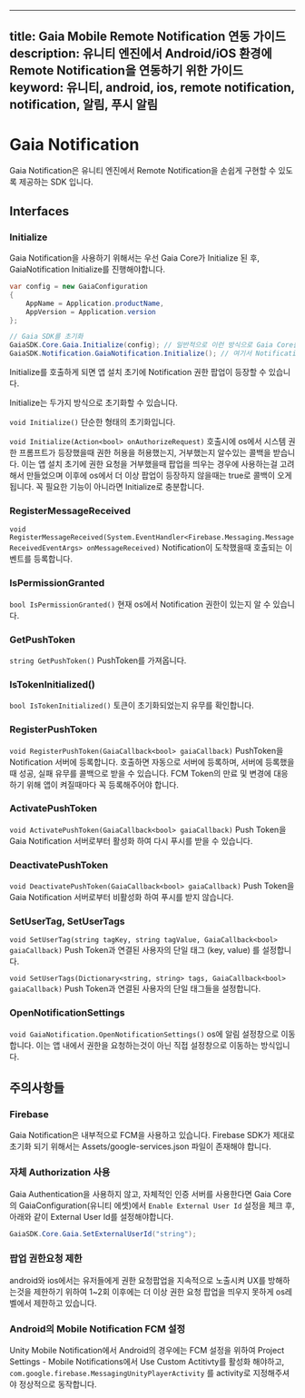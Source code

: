 ***

title: Gaia Mobile Remote Notification 연동 가이드
description: 유니티 엔진에서 Android/iOS 환경에 Remote Notification을 연동하기 위한 가이드
keyword: 유니티, android, ios, remote notification, notification, 알림, 푸시 알림
------------------------------------------------------

# Gaia Notification
Gaia Notification은 유니티 엔진에서 Remote Notification을 손쉽게 구현할 수 있도록 제공하는 SDK 입니다.

## Interfaces

### Initialize
Gaia Notification을 사용하기 위해서는 우선 Gaia Core가 Initialize 된 후, GaiaNotification Initialize를 진행해야합니다.

```csharp
var config = new GaiaConfiguration
{
    AppName = Application.productName,
    AppVersion = Application.version
};

// Gaia SDK를 초기화
GaiaSDK.Core.Gaia.Initialize(config); // 일반적으로 이런 방식으로 Gaia Core를 초기화함
GaiaSDK.Notification.GaiaNotification.Initialize(); // 여기서 Notification 초기화
```

Initialize를 호출하게 되면 앱 설치 초기에 Notification 권한 팝업이 등장할 수 있습니다.

Initialize는 두가지 방식으로 초기화할 수 있습니다.

`void Initialize()`
단순한 형태의 초기화입니다.

`void Initialize(Action<bool> onAuthorizeRequest)`
호출시에 os에서 시스템 권한 프롬프트가 등장했을때 권한 허용을 허용했는지, 거부했는지 알수있는 콜백을 받습니다. 이는 앱 설치 초기에 권한 요청을 거부했을때 팝업을 띄우는 경우에 사용하는걸 고려해서 만들었으며 이후에 os에서 더 이상 팝업이 등장하지 않을때는 true로 콜백이 오게 됩니다.
꼭 필요한 기능이 아니라면 Initialize로 충분합니다.

### RegisterMessageReceived
`void RegisterMessageReceived(System.EventHandler<Firebase.Messaging.MessageReceivedEventArgs> onMessageReceived)`
Notification이 도착했을때 호출되는 이벤트를 등록합니다.

### IsPermissionGranted
`bool IsPermissionGranted()`
현재 os에서 Notification 권한이 있는지 알 수 있습니다.

### GetPushToken
`string GetPushToken()`
PushToken를 가져옵니다.

### IsTokenInitialized()
`bool IsTokenInitialized()`
토큰이 초기화되었는지 유무를 확인합니다.

### RegisterPushToken
`void RegisterPushToken(GaiaCallback<bool> gaiaCallback)`
PushToken을 Notification 서버에 등록합니다. 호출하면 자동으로 서버에 등록하며, 서버에 등록했을때 성공, 실패 유무를 콜백으로 받을 수 있습니다. FCM Token의 만료 및 변경에 대응하기 위해 앱이 켜질때마다 꼭 등록해주어야 합니다.

### ActivatePushToken
`void ActivatePushToken(GaiaCallback<bool> gaiaCallback)`
Push Token을 Gaia Notification 서버로부터 활성화 하여 다시 푸시를 받을 수 있습니다.

### DeactivatePushToken
`void DeactivatePushToken(GaiaCallback<bool> gaiaCallback)`
Push Token을 Gaia Notification 서버로부터 비활성화 하여 푸시를 받지 않습니다.

### SetUserTag, SetUserTags
`void SetUserTag(string tagKey, string tagValue, GaiaCallback<bool> gaiaCallback)`
Push Token과 연결된 사용자의 단일 태그 (key, value) 를 설정합니다.

`void SetUserTags(Dictionary<string, string> tags, GaiaCallback<bool> gaiaCallback)`
Push Token과 연결된 사용자의 단일 태그들을 설정합니다.

### OpenNotificationSettings
`void GaiaNotification.OpenNotificationSettings()`
os에 알림 설정창으로 이동합니다. 이는 앱 내에서 권한을 요청하는것이 아닌 직접 설정창으로 이동하는 방식입니다.

## 주의사항들
### Firebase
Gaia Notification은 내부적으로 FCM을 사용하고 있습니다. Firebase SDK가 제대로 초기화 되기 위해서는 Assets/google-services.json 파일이 존재해야 합니다.

### 자체 Authorization 사용
Gaia Authentication을 사용하지 않고, 자체적인 인증 서버를 사용한다면 Gaia Core의 GaiaConfiguration(유니티 에셋)에서 `Enable External User Id` 설정을 체크 후, 아래와 같이 External User Id를 설정해야합니다.

```csharp
GaiaSDK.Core.Gaia.SetExternalUserId("string");
```

### 팝업 권한요청 제한
android와 ios에서는 유저들에게 권한 요청팝업을 지속적으로 노출시켜 UX를 방해하는것을 제한하기 위하여 1~2회 이후에는 더 이상 권한 요청 팝업을 띄우지 못하게 os레벨에서 제한하고 있습니다.

### Android의 Mobile Notification FCM 설정
Unity Mobile Notification에서 Android의 경우에는 FCM 설정을 위하여 Project Settings - Mobile Notifications에서 Use Custom Actitivty를 활성화 해야하고, `com.google.firebase.MessagingUnityPlayerActivity` 를 activity로 지정해주셔야 정상적으로 동작합니다.
